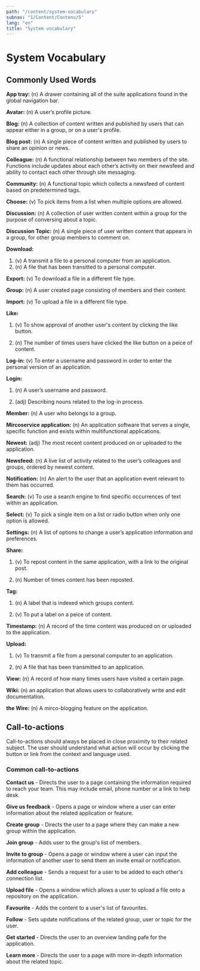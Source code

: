 ```yaml
---
path: "/content/system-vocabulary"
subnav: "1/Content/Contenu/5"
lang: "en"
title: "System vocabulary"
---
```



# System Vocabulary

## Commonly Used Words
**App tray:** (n) A drawer containing all of the suite applications found in the global navigation bar.

**Avatar:** (n) A user’s profile picture.

**Blog:** (n) A collection of content written and published by users that can appear either in a group, or on a user's profile.

**Blog post:** (n) A single piece of content written and published by users to share an opinion or news.

**Colleague:** (n) A functional relationship between two members of the site. Functions include updates about each other’s activity on their newsfeed and ability to contact each other through site messaging.

**Community:** (n) A functional topic which collects a newsfeed of content based on predetermined tags.

**Choose:** (v) To pick items from a list when multiple options are allowed.

**Discussion:** (n) A collection of user written content within a group for the purpose of conversing about a topic.

**Discussion Topic:** (n) A single piece of user written content that appears in a group, for other group members to comment on.

**Download:**

1.  (v) A transmit a file to a personal computer from an application.
2.  (n) A file that has been transitted to a personal computer.

**Export:** (v) To download a file in a different file type.

**Group:** (n) A user created page consisting of members and their content.

**Import:** (v) To upload a file in a different file type.

**Like:**

1.  (v) To show approval of another user's content by clicking the like button.

2.  (n) The number of times users have clicked the like button on a peice of content.

**Log-in:** (v) To enter a username and password in order to enter the personal version of an application.

**Login:**

1.	(n) A user’s username and password.

2.	(adj) Describing nouns related to the log-in process.

**Member:** (n) A user who belongs to a group.

**Mircoservice application:** (n) An application software that serves a single, specific function and exists within multifunctional applications.

**Newest:** (adj) The most recent content produced on or uploaded to the application.

**Newsfeed:** (n) A live list of activity related to the user’s colleagues and groups, ordered by newest content.

**Notification:** (n) An alert to the user that an application event relevant to them has occurred.

**Search:** (v) To use a search engine to find specific occurrences of text within an application.

**Select:** (v) To pick a single item on a list or radio button when only one option is allowed.

**Settings:** (n) A list of options to change a user’s application information and preferences.

**Share:**

1.  (v) To repost content in the same application, with a link to the original post.

2.  (n) Number of times content has been reposted.

**Tag:**

1.  (n) A label that is indexed which groups content.

2.  (v) To put a label on a peice of content.

**Timestamp:** (n) A record of the time content was produced on or uploaded to the application.

**Upload:**

1.  (v) To transmit a file from a personal computer to an application.

2.  (n) A file that has been transmitted to an application.

**View:** (n) A record of how many times users have visited a certain page.

**Wiki:** (n) an application that allows users to collaboratively write and edit documentation.

**the Wire:** (n) A mirco-blogging feature on the application.

## Call-to-actions

Call-to-actions should always be placed in close proximity to their related subject. The user should understand what action will occur by clicking the button or link from the context and language used.

### Common call-to-actions


**Contact us** - Directs the user to a page containing the information required to reach your team. This may include email, phone number or a link to help desk.

**Give us feedback** - Opens a page or window where a user can enter information about the related application or feature.

**Create group** - Directs the user to a page where they can make a new group within the application.

**Join group** - Adds user to the group's list of members.

**Invite to group** - Opens a page or window where a user can input the information of another user to send them an invite email or notification.

**Add colleague** - Sends a request for a user to be added to each other's connection list.

**Upload file** - Opens a window which allows a user to upload a file onto a repository on the application.

**Favourite** - Adds the content to a user's list of favourites.

**Follow** - Sets update notifications of the related group, user or topic for the user.

**Get started** - Directs the user to an overview landing pafe for the application.

**Learn more** - Directs the user to a page with more in-depth information about the related topic.
